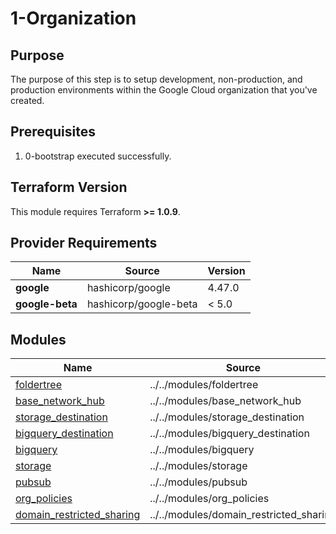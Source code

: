 # 1-Organization

## Purpose

The purpose of this step is to setup development, non-production, and production environments within the Google Cloud organization that you've created.


## Prerequisites
1. 0-bootstrap executed successfully.

## Terraform Version

This module requires Terraform **>= 1.0.9**.

## Provider Requirements

| Name          | Source               | Version  |
|--------------|----------------------|----------|
| **google**   | hashicorp/google      | 4.47.0   |
| **google-beta** | hashicorp/google-beta | < 5.0  |

## Modules
| Name | Source | Version |
|------|--------|---------|
| <a name="module_foldertree"></a> [foldertree](#module\_foldertree) | ../../modules/foldertree | n/a |
| <a name="module_base_network_hub"></a> [base\_network\_hub](#module\_base\_network\_hub) | ../../modules/base_network_hub | n/a |
| <a name="module_storage_destination"></a> [storage\_destination](#module\_storage\_destination) | ../../modules/storage_destination | n/a |
| <a name="module_bigquery_destination"></a> [bigquery\_destination](#module\_bigquery\_destination) | ../../modules/bigquery_destination | n/a |
| <a name="module_bigquery"></a> [bigquery](#module\_bigquery) | ../../modules/bigquery | n/a |
| <a name="module_storage"></a> [storage](#module\_storage) | ../../modules/storage | n/a |
| <a name="module_pubsub"></a> [pubsub](#module\_pubsub) | ../../modules/pubsub | n/a |
| <a name="module_org_policies"></a> [org\_policies](#module\_org\_policies) | ../../modules/org_policies | n/a |
| <a name="module_domain_restricted_sharing"></a> [domain\_restricted\_sharing](#module\_domain\_restricted\_sharing) | ../../modules/domain_restricted_sharing | n/a |


